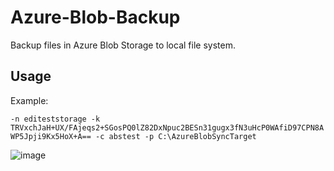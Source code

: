 ﻿# Azure-Blob-Backup
Backup files in Azure Blob Storage to local file system.

## Usage

Example:

`
-n editeststorage -k TRVxchJaH+UX/FAjeqs2+SGosPQ0lZ82DxNpuc2BESn31gugx3fN3uHcP0WAfiD97CPN8AWP5Jpji9Kx5HoX+A== -c abstest -p C:\AzureBlobSyncTarget
`

![image](https://raw.githubusercontent.com/EdiWang/Azure-Blob-Backup/master/screenshots/sc1.png)

